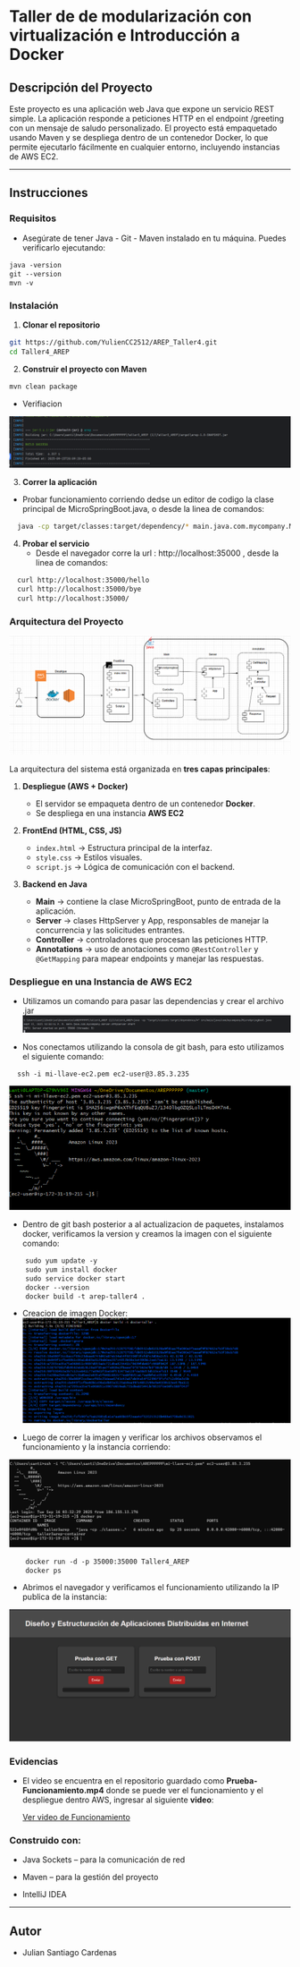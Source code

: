 
# Taller de de modularización con virtualización e Introducción a Docker

## Descripción del Proyecto

Este proyecto es una aplicación web Java que expone un servicio
REST simple. La aplicación responde a peticiones HTTP en el endpoint /greeting con un mensaje de
saludo personalizado. El proyecto está empaquetado usando Maven y se despliega dentro de un contenedor Docker, lo que permite ejecutarlo 
fácilmente en cualquier entorno, incluyendo instancias de AWS EC2.

---

## Instrucciones 

### Requisitos

- Asegúrate de tener Java - Git - Maven instalado en tu máquina. Puedes verificarlo ejecutando:
```
java -version
git --version
mvn -v
```


### Instalación
1. **Clonar el repositorio**
```bash
git https://github.com/YulienCC2512/AREP_Taller4.git
cd Taller4_AREP
```
    
2. **Construir el proyecto con Maven**

```bash
mvn clean package
```
- Verifiacion

![](images/compilar.png)

 3. **Correr la aplicación**

- Probar funcionamiento corriendo dedse un editor de codigo la clase principal de MicroSpringBoot.java, o desde
  la linea de comandos:
```bash
  java -cp target/classes:target/dependency/* main.java.com.mycompany.MicroSpringBoot
```

4. **Probar el servicio**
   - Desde el navegador corre la url : http://localhost:35000 , desde la linea de comandos: 
```bash
  curl http://localhost:35000/hello
  curl http://localhost:35000/bye
  curl http://localhost:35000/
```

### Arquitectura del Proyecto

![](images/arquitectura.png)

La arquitectura del sistema está organizada en **tres capas principales**:

1. **Despliegue (AWS + Docker)**
    - El servidor se empaqueta dentro de un contenedor **Docker**.
    - Se despliega en una instancia **AWS EC2**

2. **FrontEnd (HTML, CSS, JS)**

    - `index.html` → Estructura principal de la interfaz.
    - `style.css` → Estilos visuales.
    - `script.js` → Lógica de comunicación con el backend.

3. **Backend en Java**
    - **Main** → contiene la clase MicroSpringBoot, punto de entrada de la aplicación.
    - **Server** → clases HttpServer y App, responsables de manejar la concurrencia y las solicitudes entrantes.
    - **Controller** → controladores que procesan las peticiones HTTP.
    - **Annotations** → uso de anotaciones como `@RestController` y `@GetMapping` para mapear endpoints y manejar las respuestas.






### Despliegue en una Instancia de AWS EC2




- Utilizamos un comando para pasar las dependencias y crear el archivo .jar
![](images/compilar2.png)



- Nos conectamos utilizando la consola de git bash, para esto utilizamos el siguiente comando:
```
  ssh -i mi-llave-ec2.pem ec2-user@3.85.3.235
```
![](images/conexion.png)

- Dentro de git bash posterior a al actualizacion de paquetes, instalamos docker, verificamos la version y creamos la imagen con el siguiente comando:
 
```
    sudo yum update -y
    sudo yum install docker
    sudo service docker start
    docker --version
    docker build -t arep-taller4 .
```

   - Creacion de imagen Docker:
![](images/craecion.png)

- Luego de correr la imagen y verificar los archivos observamos el funcionamiento y la instancia corriendo:

![](images/funcionamiento.png)
```
    docker run -d -p 35000:35000 Taller4_AREP
    docker ps
```


- Abrimos el navegador y verificamos el funcionamiento utilizando la IP publica de la instancia:

![](images/front.png)

### Evidencias
- El video se encuentra en el repositorio guardado como **Prueba-Funcionamiento.mp4**
 donde se puede ver el funcionamiento y el despliegue dentro AWS, ingresar al siguiente **video**:
    
  [Ver video de Funcionamiento](./Prueba-Funcionamiento.mp4)

   


### Construido con:
- Java Sockets – para la comunicación de red

- Maven – para la gestión del proyecto

- IntelliJ IDEA 

---

## Autor
- Julian Santiago Cardenas 




    